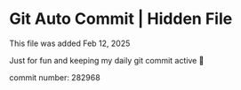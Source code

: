 # Git Auto Commit | Hidden File

This file was added Feb 12, 2025

Just for fun and keeping my daily git commit active 🤪

commit number: 282968
